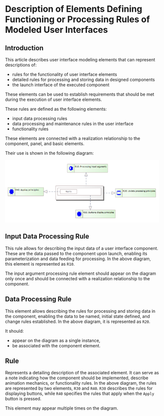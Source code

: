 # Description of Elements Defining Functioning or Processing Rules of Modeled User Interfaces

## Introduction

This article describes user interface modeling elements that can represent descriptions of:

* rules for the functionality of user interface elements
* detailed rules for processing and storing data in designed components
* the launch interface of the executed component

These elements can be used to establish requirements that should be met during the execution of user interface elements.

These rules are defined as the following elements:

* input data processing rules
* data processing and maintenance rules in the user interface
* functionality rules

These elements are connected with a realization relationship to the component, panel, and basic elements.

Their use is shown in the following diagram:

![Principles](../../img/ui-principles.png)

## Input Data Processing Rule

This rule allows for describing the input data of a user interface component. These are the data passed to the component upon launch, enabling its parameterization and data feeding for processing. In the above diagram, this element is represented as `R10`.

The input argument processing rule element should appear on the diagram only once and should be connected with a realization relationship to the component.

## Data Processing Rule

This element allows describing the rules for processing and storing data in the component, enabling the data to be named, initial state defined, and change rules established. In the above diagram, it is represented as `R20`.

It should:

* appear on the diagram as a single instance,
* be associated with the component element.

## Rule

Represents a detailing description of the associated element. It can serve as a note indicating how the component should be implemented, describe animation mechanics, or functionality rules. In the above diagram, the rules are represented by two elements, `R30` and `R40`. `R30` describes the rules for displaying buttons, while `R40` specifies the rules that apply when the `Apply` button is pressed.

This element may appear multiple times on the diagram.
